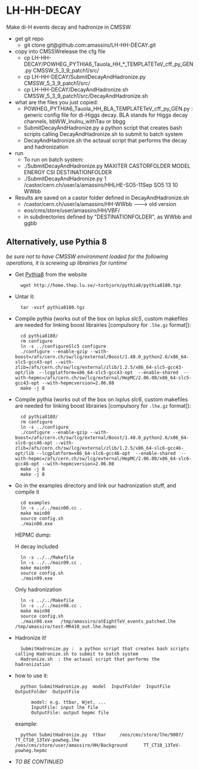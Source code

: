 LH-HH-DECAY
===========

Make di-H events decay and hadronize in CMSSW




<ul>
  <li>get git repo
    <ul>
      <li>git clone git@github.com:amassiro/LH-HH-DECAY.git</li>
    </ul>
  </li>
  <li>copy into CMSSWrelease the cfg file
    <ul>           
      <li>cp LH-HH-DECAY/POWHEG_PYTHIA6_Tauola_HH_*_TEMPLATETeV_cff_py_GEN.py  CMSSW_5_3_9_patch1/src/</li>
      <li>cp LH-HH-DECAY/SubmitDecayAndHadronize.py     CMSSW_5_3_9_patch1/src/</li>
      <li>cp LH-HH-DECAY/DecayAndHadronize.sh  CMSSW_5_3_9_patch1/src/DecayAndHadronize.sh</li>
    </ul>
  </li>
  <li>what are the files you just copied:
    <ul>
      <li>POWHEG_PYTHIA6_Tauola_HH_BLA_TEMPLATETeV_cff_py_GEN.py  :    generic config file for di-Higgs decay. BLA stands for Higgs decay channels, bbWW_lnulnu_withTau or bbgg </li>
      <li>SubmitDecayAndHadronize.py   a python script that creates bash scripts calling DecayAndHadronize.sh to submit to batch system</li>
      <li>DecayAndHadronize.sh  the actaual script that performs the decay and hadronization</li>
    </ul>
  </li>
  <li>run
    <ul>
      <li> To run on batch system:</li>
      <li>   ./SubmitDecayAndHadronize.py    MAXITER    CASTORFOLDER                                  MODEL    ENERGY     CSI      DESTINATIONFOLDER  </li>
      <li>   ./SubmitDecayAndHadronize.py     1    /castor/cern.ch/user/a/amassiro/HHLHE-SO5-11Sep      SO5      13         10       WWbb </li>
    </ul>
  </li>
  <li>Results are saved on a castor folder defined in DecayAndHadronize.sh
    <ul>
      <li>/castor/cern.ch/user/a/amassiro/HH-WWbb   ---> old version</li>
      <li>eos/cms/store/user/amassiro/HH/VBF/</li>
      <li>in subdirectories defined by "DESTINATIONFOLDER", as WWbb and ggbb</li>
    </ul>
  </li>
</ul>


## Alternatively, use Pythia 8 ##

_be sure not to have CMSSW environment loaded for the following operations, it is screwing up librairies for runtime_

* Get [Pythia8](http://home.thep.lu.se/~torbjorn/Pythia.html) from the website

        wget http://home.thep.lu.se/~torbjorn/pythia8/pythia8180.tgz

* Untar it:

        tar -xvzf pythia8180.tgz

* Compile pythia (works out of the box on lxplus *slc5*, custom makefiles are needed for linking boost librairies [compulsory for `.lhe.gz` format]):

        cd pythia8180/
        rm configure
        ln -s ../configureSlc5 configure
        ./configure --enable-gzip --with-boost=/afs/cern.ch/sw/lcg/external/Boost/1.48.0_python2.6/x86_64-slc5-gcc43-opt --with-zlib=/afs/cern.ch/sw/lcg/external/zlib/1.2.5/x86_64-slc5-gcc43-opt/lib  --lcgplatform=x86_64-slc5-gcc43-opt  --enable-shared  --with-hepmc=/afs/cern.ch/sw/lcg/external/HepMC/2.06.08/x86_64-slc5-gcc43-opt --with-hepmcversion=2.06.08
        make -j 8


* Compile pythia (works out of the box on lxplus *slc6*, custom makefiles are needed for linking boost librairies [compulsory for `.lhe.gz` format]):

        cd pythia8180/
        rm configure
        ln -s ../configure
        ./configure --enable-gzip --with-boost=/afs/cern.ch/sw/lcg/external/Boost/1.48.0_python2.6/x86_64-slc6-gcc46-opt --with-zlib=/afs/cern.ch/sw/lcg/external/zlib/1.2.5/x86_64-slc6-gcc46-opt/lib --lcgplatform=x86_64-slc6-gcc46-opt  --enable-shared  --with-hepmc=/afs/cern.ch/sw/lcg/external/HepMC/2.06.08/x86_64-slc6-gcc46-opt --with-hepmcversion=2.06.08
        make -j 8
        make -j 8


* Go in the examples directory and link our hadronization stuff, and compile it

        cd examples
        ln -s ../../main00.cc .
        make main00
        source config.sh
        ./main00.exe


  HEPMC dump:

  H decay included

        ln -s ../../Makefile
        ln -s ../../main99.cc .
        make main99
        source config.sh
        ./main99.exe

  Only hadronization

        ln -s ../../Makefile
        ln -s ../../main98.cc .
        make main98
        source config.sh
        ./main98.exe   /tmp/amassiro/atEightTeV_events_patched.lhe        /tmp/amassiro/test-MR410_out.lhe.hepmc


* Hadronize it!

        SubmitHadronize.py :  a python script that creates bash scripts calling Hadronize.sh to submit to batch system
        Hadronize.sh  : the actaual script that performs the hadronization

* how to use it:

        python SubmitHadronize.py  model  InputFolder  InputFile  OutputFolder  OutputFile

            model: e.g. ttbar, Wjet, ...
            InputFile: input lhe file
            OutputFile: output hepmc file

  example:

        python SubmitHadronize.py  ttbar     /eos/cms/store/lhe/9007/     TT_CT10_13TeV-powheg.lhe     /eos/cms/store/user/amassiro/HH/Background      TT_CT10_13TeV-powheg.hepmc

* _TO BE CONTINUED_



